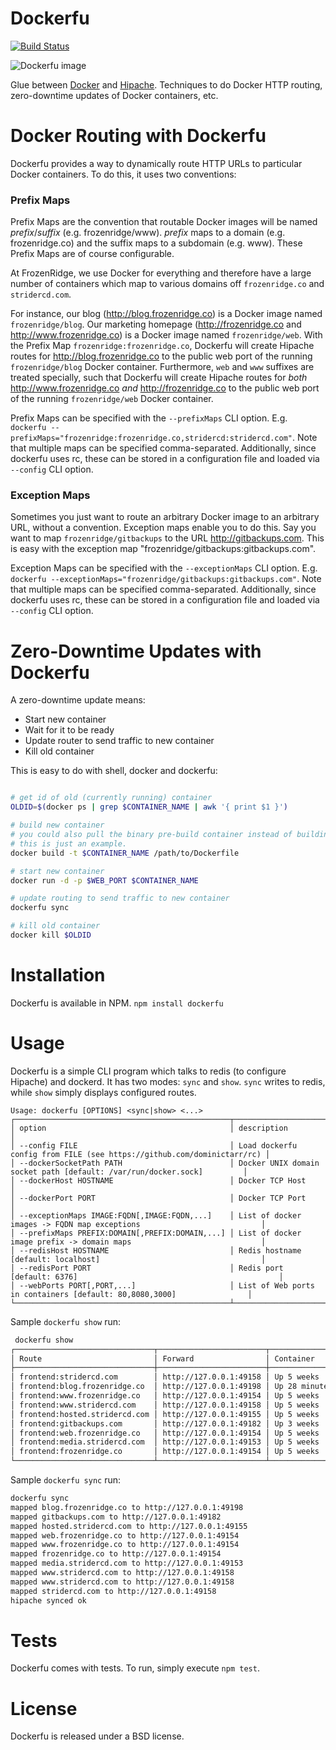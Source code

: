 Dockerfu
========

[![Build Status](https://frozenridge.stridercd.com/frozenridge/dockerfu/badge)](https://frozenridge.stridercd.com/frozenridge/dockerfu/)

![Dockerfu image](http://farm6.staticflickr.com/5485/10700976604_0aa7f937aa.jpg)

Glue between [Docker](http://docker.io) and [Hipache](https://github.com/dotcloud/hipache). Techniques to do Docker HTTP routing, zero-downtime updates of Docker containers, etc.

Docker Routing with Dockerfu
============================

Dockerfu provides a way to dynamically route HTTP URLs to particular Docker containers. To do this, it uses two conventions:

### Prefix Maps

Prefix Maps are the convention that routable Docker images will be named *prefix*/*suffix* (e.g. frozenridge/www). *prefix* maps to a domain (e.g. frozenridge.co) and the suffix maps to a subdomain (e.g. www). These Prefix Maps are of course configurable. 

At FrozenRidge, we use Docker for everything and therefore have a large number of containers which map to various domains off `frozenridge.co` and `stridercd.com`.

For instance, our blog (http://blog.frozenridge.co) is a Docker image named `frozenridge/blog`. Our marketing homepage (http://frozenridge.co and http://www.frozenridge.co) is a Docker image named `frozenridge/web`. With the Prefix Map `frozenridge:frozenridge.co`, Dockerfu will create Hipache routes for http://blog.frozenridge.co to the public web port of the running `frozenridge/blog` Docker container. Furthermore, `web` and `www` suffixes are treated specially, such that Dockerfu will create Hipache routes for *both* http://www.frozenridge.co *and* http://frozenridge.co to the public web port of the running `frozenridge/web` Docker container.

Prefix Maps can be specified with the `--prefixMaps` CLI option. E.g. `dockerfu --prefixMaps="frozenridge:frozenridge.co,stridercd:stridercd.com"`. Note that multiple maps can be specified comma-separated. Additionally, since dockerfu uses rc, these can be stored in a configuration file and loaded via `--config` CLI option.


### Exception Maps

Sometimes you just want to route an arbitrary Docker image to an arbitrary URL, without a convention. Exception maps enable you to do this. Say you want to map `frozenridge/gitbackups` to the URL http://gitbackups.com. This is easy with the exception map "frozenridge/gitbackups:gitbackups.com".

Exception Maps can be specified with the `--exceptionMaps` CLI option. E.g. `dockerfu --exceptionMaps="frozenridge/gitbackups:gitbackups.com"`. Note that multiple maps can be specified comma-separated. Additionally, since dockerfu uses rc, these can be stored in a configuration file and loaded via `--config` CLI option.

Zero-Downtime Updates with Dockerfu
===================================

A zero-downtime update means:

- Start new container
- Wait for it to be ready
- Update router to send traffic to new container
- Kill old container

This is easy to do with shell, docker and dockerfu:

```bash

# get id of old (currently running) container
OLDID=$(docker ps | grep $CONTAINER_NAME | awk '{ print $1 }')

# build new container
# you could also pull the binary pre-build container instead of building
# this is just an example.
docker build -t $CONTAINER_NAME /path/to/Dockerfile

# start new container
docker run -d -p $WEB_PORT $CONTAINER_NAME

# update routing to send traffic to new container
dockerfu sync

# kill old container
docker kill $OLDID

```

Installation
============

Dockerfu is available in NPM. `npm install dockerfu`

Usage
=====

Dockerfu is a simple CLI program which talks to redis (to configure Hipache) and dockerd. It has two modes: `sync` and `show`. `sync` writes to redis, while `show` simply displays configured routes.

```
Usage: dockerfu [OPTIONS] <sync|show> <...>
┌────────────────────────────────────────────────┬────────────────────────────────────────────────────────────────────────┐
│ option                                         │ description                                                            │
│ --config FILE                                  │ Load dockerfu config from FILE (see https://github.com/dominictarr/rc) │
│ --dockerSocketPath PATH                        │ Docker UNIX domain socket path [default: /var/run/docker.sock]         │
│ --dockerHost HOSTNAME                          │ Docker TCP Host                                                        │
│ --dockerPort PORT                              │ Docker TCP Port                                                        │
│ --exceptionMaps IMAGE:FQDN[,IMAGE:FQDN,...]    │ List of docker images -> FQDN map exceptions                           │
│ --prefixMaps PREFIX:DOMAIN[,PREFIX:DOMAIN,...] │ List of docker image prefix -> domain maps                             │
│ --redisHost HOSTNAME                           │ Redis hostname [default: localhost]                                    │
│ --redisPort PORT                               │ Redis port [default: 6376]                                             │
│ --webPorts PORT[,PORT,...]                     │ List of Web ports in containers [default: 80,8080,3000]                │
└────────────────────────────────────────────────┴────────────────────────────────────────────────────────────────────────┘
```

Sample `dockerfu show` run:

```bash
 dockerfu show
┌───────────────────────────────┬────────────────────────┬───────────────┐
│ Route                         │ Forward                │ Container     │
├───────────────────────────────┼────────────────────────┼───────────────┤
│ frontend:stridercd.com        │ http://127.0.0.1:49158 │ Up 5 weeks    │
│ frontend:blog.frozenridge.co  │ http://127.0.0.1:49198 │ Up 28 minutes │
│ frontend:www.frozenridge.co   │ http://127.0.0.1:49154 │ Up 5 weeks    │
│ frontend:www.stridercd.com    │ http://127.0.0.1:49158 │ Up 5 weeks    │
│ frontend:hosted.stridercd.com │ http://127.0.0.1:49155 │ Up 5 weeks    │
│ frontend:gitbackups.com       │ http://127.0.0.1:49182 │ Up 3 weeks    │
│ frontend:web.frozenridge.co   │ http://127.0.0.1:49154 │ Up 5 weeks    │
│ frontend:media.stridercd.com  │ http://127.0.0.1:49153 │ Up 5 weeks    │
│ frontend:frozenridge.co       │ http://127.0.0.1:49154 │ Up 5 weeks    │
└───────────────────────────────┴────────────────────────┴───────────────┘
```

Sample `dockerfu sync` run:

```bash
dockerfu sync
mapped blog.frozenridge.co to http://127.0.0.1:49198
mapped gitbackups.com to http://127.0.0.1:49182
mapped hosted.stridercd.com to http://127.0.0.1:49155
mapped web.frozenridge.co to http://127.0.0.1:49154
mapped www.frozenridge.co to http://127.0.0.1:49154
mapped frozenridge.co to http://127.0.0.1:49154
mapped media.stridercd.com to http://127.0.0.1:49153
mapped www.stridercd.com to http://127.0.0.1:49158
mapped www.stridercd.com to http://127.0.0.1:49158
mapped stridercd.com to http://127.0.0.1:49158
hipache synced ok
```



Tests
=====

Dockerfu comes with tests. To run, simply execute `npm test`.

License
=======

Dockerfu is released under a BSD license.
